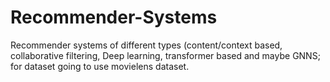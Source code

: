 # Recommender-Systems
Recommender systems of different types (content/context based, collaborative filtering, Deep learning, transformer based and maybe GNNS; for dataset going to use movielens dataset.
